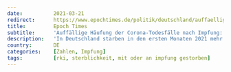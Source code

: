 ```yaml
---
date:          2021-03-21
redirect:      https://www.epochtimes.de/politik/deutschland/auffaellige-haeufung-der-corona-todesfaelle-nach-impfung-big-data-spezialist-martin-adam-analysiert-rki-zahlen-a3472195.html
title:         Epoch Times
subtitle:      'Auffällige Häufung der Corona-Todesfälle nach Impfung: Big Data-Spezialist Martin Adam analysiert RKI-Zahlen Daten an sich zeigen keinen kausalen Zusammenhang'
description:   'In Deutschland starben in den ersten Monaten 2021 mehr Menschen mit oder an Corona als im gesamten Jahr 2020. Das ergab eine Sonderauswertung von Daten, die das RKI bereitstellt. Ob die Todesfälle auf COVID-19 zurückzuführen sind, oder ob ein Zusammenhang zu den Impfungen besteht, zeigen die Daten nicht.'
country:       DE
categories:    [Zahlen, Impfung]
tags:          [rki, sterblichkeit, mit oder an impfung gestorben]
---
```

